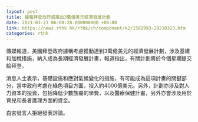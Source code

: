 ```yaml
---
layout: post
title: 據報拜登政府或推出3萬億美元經濟發展計劃
date: 2021-03-23 06:08:28.000000000 +08:00
link: https://news.rthk.hk/rthk/ch/component/k2/1581993-20210323.htm
categories: rthk
---
```


傳媒報道，美國拜登政府據稱考慮推動達到3萬億美元的經濟發展計劃，涉及基建和加稅措施，納入成為長期經濟發展計畫，報道指出，有關計劃將於今個星期提交給拜登。

消息人士表示，基礎設施和應對氣候變化的措施，有可能成為這項計畫的關鍵部分，當中政府考慮在綠色項目方面，投入約4000億美元。另外，計劃亦涉及對人力資本的投資，包括降低少數族裔的學費，以及醫療保健計畫，另外亦會涉及用於育兒和長者護理方面的資金。

白宮發言人拒絕發表評論。

